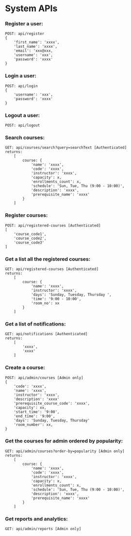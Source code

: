 # System APIs
### Register a user:
```http
POST: api/register
{
    'first_name': 'xxxx',
    'last_name': 'xxxx',
    'email': 'xxx@xxx,
    'username': 'xxx',
    'password': 'xxxx'
}
```
### Login a user:
```http
POST: api/login
{
    'username': 'xxx',
    'password': 'xxxx'
}
```
### Logout a user:
```http
POST: api/logout
```
### Search courses:
```http
GET: api/courses/search?query=searchText [Authenticated]
returns: 
    [
        course: {
            'name': 'xxxx',
            'code': 'xxxx',
            'instructor': 'xxxx',
            'capacity': x,
            'enrollments_count': x,
            'schedule': 'Sun, Tue, Thu (9:00 - 10:00)',
            'description': 'xxxx',
            'prerequisite_name': 'xxxx'
        }
    ]
```
### Register courses:
```http
POST: api/registered-courses [Authenticated]
[
    'course_code1',
    'course_code2',
    'course_code3'
]
```
### Get a list all the registered courses:
```http
GET: api/registered-courses [Authenticated]
returns: 
    [
        course: {
            'name': 'xxxx',
            'instructor': 'xxxx',
            'days': 'Sunday, Tuesday, Thursday ',
            'time': '9:00 - 10:00',
            'room_no': xx
        }
    ]
```
### Get a list of notifications:
```http
GET: api/notifications [Authenticated]
returns: 
    [
        'xxxx',
        'xxxx'
    ]
```
### Create a course:
```http
POST: api/admin/courses [Admin only]
{
    'code': 'xxxx',
    'name': 'xxxx',
    'instructor': 'xxxx',
    'description': 'xxxx'
    'prerequisite_course_code': 'xxxx',
    'capacity': xx,
    'start_time': '9:00',
    'end_time': '9:00',
    'days': 'Sunday, Tuesday, Thursday'
    'room_number': xx,
}
```
### Get the courses for admin ordered by popularity:
```http
GET: api/admin/courses?order-by=popularity [Admin only]
returns: 
    [
        course: {
            'name': 'xxxx',
            'code': 'xxxx',
            'instructor': 'xxxx',
            'capacity': x,
            'enrollments_count': x,
            'schedule': 'Sun, Tue, Thu (9:00 - 10:00)',
            'description': 'xxxx',
            'prerequisite_name': 'xxxx'
        }
    ]
```
### Get reports and analytics:
```http
GET: api/admin/reports [Admin only]
```
